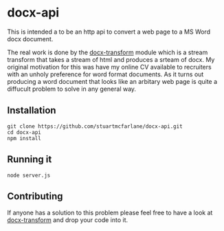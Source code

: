 # docx-api

This is intended a to be an http api to convert a web page to a MS Word docx document.

The real work is done by the [docx-transform](https://github.com/stuartmcfarlane/docx-transform) module 
which is a stream transform that takes a stream of html and produces a srteam of docx. My original 
motivation for this was have my online CV available to recruiters with an unholy preference for word 
format documents. As it turns out producing a word document that looks like an arbitary web page is quite
a diffucult problem to solve in any general way.

## Installation

	git clone https://github.com/stuartmcfarlane/docx-api.git
	cd docx-api
	npm install

## Running it

	node server.js

## Contributing

If anyone has a solution to this problem please feel free to have a look at [docx-transform](https://github.com/stuartmcfarlane/docx-transform) and drop your code into it.